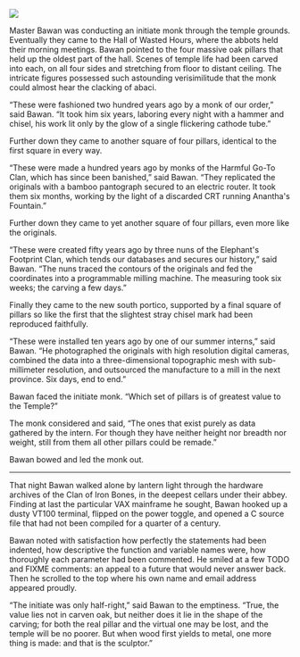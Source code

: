 ![](/pages/case-122/Sculptor.jpg)

Master Bawan was conducting an initiate monk through the temple grounds.  Eventually they came to the Hall of Wasted Hours, where the abbots held their morning meetings.  Bawan pointed to the four massive oak pillars that held up the oldest part of the hall.  Scenes of temple life had been carved into each, on all four sides and stretching from floor to distant ceiling.  The intricate figures possessed such astounding verisimilitude that the monk could almost hear the clacking of abaci.

“These were fashioned two hundred years ago by a monk of our order,” said Bawan.  “It took him six years, laboring every night with a hammer and chisel, his work lit only by the glow of a single flickering cathode tube.”

Further down they came to another square of four pillars, identical to the first square in every way.

“These were made a hundred years ago by monks of the Harmful Go-To Clan, which has since been banished,” said Bawan. “They replicated the originals with a bamboo pantograph secured to an electric router.  It took them six months, working by the light of a discarded CRT running Anantha's Fountain.”

Further down they came to yet another square of four pillars, even more like the originals.

“These were created fifty years ago by three nuns of the Elephant's Footprint Clan, which tends our databases and secures our history,” said Bawan.  “The nuns traced the contours of the originals and fed the coordinates into a programmable milling machine.  The measuring took six weeks; the carving a few days.”

Finally they came to the new south portico, supported by a final square of pillars so like the first that the slightest stray chisel mark had been reproduced faithfully.

“These were installed ten years ago by one of our summer interns,” said Bawan.  “He photographed the originals with high resolution digital cameras, combined the data into a three-dimensional topographic mesh with sub-millimeter resolution, and outsourced the manufacture to a mill in the next province.  Six days, end to end.”

Bawan faced the initiate monk.  “Which set of pillars is of greatest value to the Temple?”

The monk considered and said, “The ones that exist purely as data gathered by the intern.  For though they have neither height nor breadth nor weight, still from them all other pillars could be remade.”

Bawan bowed and led the monk out.

----------

That night Bawan walked alone by lantern light through the hardware archives of the Clan of Iron Bones, in the deepest cellars under their abbey.  Finding at last the particular VAX mainframe he sought, Bawan hooked up a dusty VT100 terminal, flipped on the power toggle, and opened a C source file that had not been compiled for a quarter of a century.

Bawan noted with satisfaction how perfectly the statements had been indented, how descriptive the function and variable names were, how thoroughly each parameter had been commented.  He smiled at a few TODO and FIXME comments: an appeal to a future that would never answer back.  Then he scrolled to the top where his own name and email address appeared proudly.

“The initiate was only half-right,” said Bawan to the emptiness.  “True, the value lies not in carven oak, but neither does it lie in the shape of the carving; for both the real pillar and the virtual one may be lost, and the temple will be no poorer.  But when wood first yields to metal, one more thing is made: and that is the sculptor.” 
